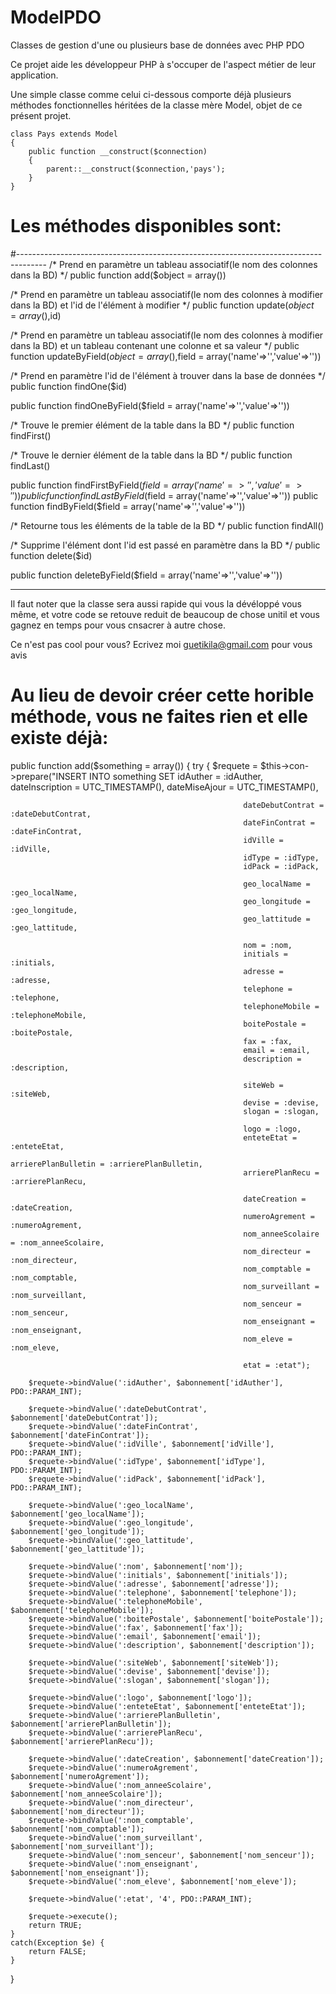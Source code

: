 # ModelPDO
Classes de gestion d'une ou plusieurs base de données avec PHP PDO

Ce projet aide les développeur PHP à s'occuper de l'aspect métier de leur application.

Une simple classe comme celui ci-dessous comporte déjà plusieurs méthodes fonctionnelles 
héritées de la classe mère Model, objet de ce présent projet.

	class Pays extends Model
	{   
		public function __construct($connection)
		{
			parent::__construct($connection,'pays');
		}	
	}
	
# Les méthodes disponibles sont:
#-------------------------------------------------------------------------------------
/* Prend en paramètre un tableau associatif(le nom des colonnes dans la BD) */
public function add($object = array())

/* Prend en paramètre un tableau associatif(le nom des colonnes à modifier dans la BD) et l'id de l'élément à modifier */
public function update($object = array(),$id)

/* Prend en paramètre un tableau associatif(le nom des colonnes à modifier dans la BD) 
  et un tableau contenant une colonne et sa valeur */
public function updateByField($object = array(),$field = array('name'=>'','value'=>''))

/* Prend en paramètre l'id de l'élément à trouver dans la base de données */
public function findOne($id)

public function findOneByField($field = array('name'=>'','value'=>''))

/* Trouve le premier élément de la table dans la BD */
public function findFirst()

/* Trouve le dernier élément de la table dans la BD */
public function findLast()

public function findFirstByField($field = array('name'=>'','value'=>''))
public function findLastByField($field = array('name'=>'','value'=>''))
public function findByField($field = array('name'=>'','value'=>''))

/* Retourne tous les éléments de la table de la BD */
public function findAll()

/* Supprime l'élément dont l'id est passé en paramètre dans la BD */
public function delete($id)

public function deleteByField($field = array('name'=>'','value'=>''))

----------------------------------------------------------------------

Il faut noter que la classe sera aussi rapide qui vous la dévéloppé vous même,
et votre code se retouve reduit de beaucoup de chose unitil et vous gagnez en temps
pour vous cnsacrer à autre chose.

Ce n'est pas cool pour vous? Ecrivez moi guetikila@gmail.com pour vous avis

# Au lieu de devoir créer cette horible méthode, vous ne faites rien et elle existe déjà:

public function add($something = array())
{
	try 
	{
		$requete = $this->con->prepare("INSERT INTO something SET
														idAuther = :idAuther,
														dateInscription = UTC_TIMESTAMP(),
														dateMiseAjour = UTC_TIMESTAMP(),
														
														dateDebutContrat = :dateDebutContrat,
														dateFinContrat = :dateFinContrat,
														idVille = :idVille,
														idType = :idType,
														idPack = :idPack,
														
														geo_localName = :geo_localName,
														geo_longitude = :geo_longitude,
														geo_lattitude = :geo_lattitude,
														
														nom = :nom,
														initials = :initials,
														adresse = :adresse,
														telephone = :telephone,
														telephoneMobile = :telephoneMobile,
														boitePostale = :boitePostale,
														fax = :fax,
														email = :email,
														description = :description,
														
														siteWeb = :siteWeb,
														devise = :devise,
														slogan = :slogan,
														
														logo = :logo,
														enteteEtat = :enteteEtat,
														arrierePlanBulletin = :arrierePlanBulletin,
														arrierePlanRecu = :arrierePlanRecu,
														
														dateCreation = :dateCreation,
														numeroAgrement = :numeroAgrement,
														nom_anneeScolaire = :nom_anneeScolaire,
														nom_directeur = :nom_directeur,
														nom_comptable = :nom_comptable,
														nom_surveillant = :nom_surveillant,
														nom_senceur = :nom_senceur,
														nom_enseignant = :nom_enseignant,
														nom_eleve = :nom_eleve,
														
														etat = :etat");
														
		$requete->bindValue(':idAuther', $abonnement['idAuther'], PDO::PARAM_INT);	
		
		$requete->bindValue(':dateDebutContrat', $abonnement['dateDebutContrat']);
		$requete->bindValue(':dateFinContrat', $abonnement['dateFinContrat']);
		$requete->bindValue(':idVille', $abonnement['idVille'], PDO::PARAM_INT);
		$requete->bindValue(':idType', $abonnement['idType'], PDO::PARAM_INT);
		$requete->bindValue(':idPack', $abonnement['idPack'], PDO::PARAM_INT);

		$requete->bindValue(':geo_localName', $abonnement['geo_localName']);
		$requete->bindValue(':geo_longitude', $abonnement['geo_longitude']);
		$requete->bindValue(':geo_lattitude', $abonnement['geo_lattitude']);
		
		$requete->bindValue(':nom', $abonnement['nom']);
		$requete->bindValue(':initials', $abonnement['initials']);
		$requete->bindValue(':adresse', $abonnement['adresse']);
		$requete->bindValue(':telephone', $abonnement['telephone']);
		$requete->bindValue(':telephoneMobile', $abonnement['telephoneMobile']);
		$requete->bindValue(':boitePostale', $abonnement['boitePostale']);
		$requete->bindValue(':fax', $abonnement['fax']);
		$requete->bindValue(':email', $abonnement['email']);
		$requete->bindValue(':description', $abonnement['description']);
		
		$requete->bindValue(':siteWeb', $abonnement['siteWeb']);
		$requete->bindValue(':devise', $abonnement['devise']);
		$requete->bindValue(':slogan', $abonnement['slogan']);
		
		$requete->bindValue(':logo', $abonnement['logo']);
		$requete->bindValue(':enteteEtat', $abonnement['enteteEtat']);
		$requete->bindValue(':arrierePlanBulletin', $abonnement['arrierePlanBulletin']);
		$requete->bindValue(':arrierePlanRecu', $abonnement['arrierePlanRecu']);
		
		$requete->bindValue(':dateCreation', $abonnement['dateCreation']);
		$requete->bindValue(':numeroAgrement', $abonnement['numeroAgrement']);
		$requete->bindValue(':nom_anneeScolaire', $abonnement['nom_anneeScolaire']);
		$requete->bindValue(':nom_directeur', $abonnement['nom_directeur']);
		$requete->bindValue(':nom_comptable', $abonnement['nom_comptable']);
		$requete->bindValue(':nom_surveillant', $abonnement['nom_surveillant']);
		$requete->bindValue(':nom_senceur', $abonnement['nom_senceur']);
		$requete->bindValue(':nom_enseignant', $abonnement['nom_enseignant']);
		$requete->bindValue(':nom_eleve', $abonnement['nom_eleve']);
		
		$requete->bindValue(':etat', '4', PDO::PARAM_INT);
		
		$requete->execute();
		return TRUE;
	} 
	catch(Exception $e) { 
		return FALSE; 
	}
}
